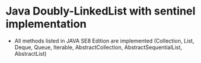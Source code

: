 # Java Doubly-LinkedList with sentinel implementation

- All methods listed in JAVA SE8 Edition are implemented (Collection, List, Deque, Queue, Iterable, AbstractCollection, AbstractSequentialList, AbstractList)

